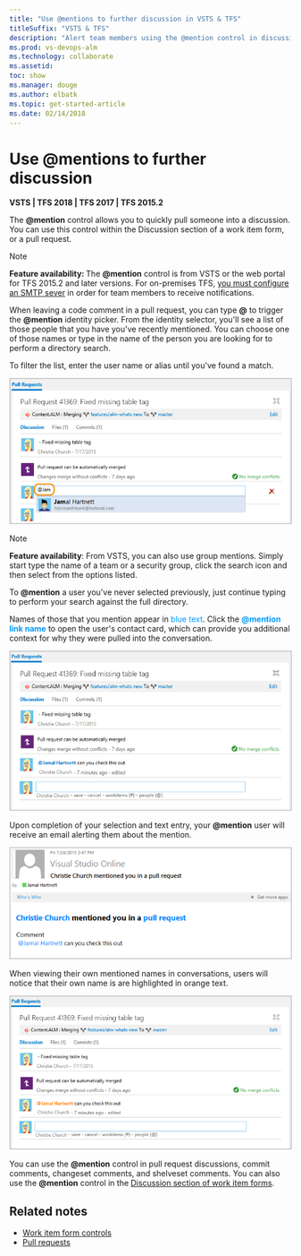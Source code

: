 ```yaml
---
title: "Use @mentions to further discussion in VSTS & TFS"
titleSuffix: "VSTS & TFS" 
description: "Alert team members using the @mention control in discussions and pull requests" 
ms.prod: vs-devops-alm
ms.technology: collaborate
ms.assetid: 
toc: show
ms.manager: douge
ms.author: elbatk
ms.topic: get-started-article
ms.date: 02/14/2018 
---
```



# Use &#64;mentions to further discussion

**VSTS | TFS 2018 | TFS 2017 | TFS 2015.2**

The **@mention** control allows you to quickly pull someone into a discussion.  You can use this control within the Discussion section of a work item form, or a pull request. 

<a id="mention-person-id">  </a>

>[!NOTE]    
><b>Feature availability: </b>The **@mention**  control is from VSTS or the web portal for TFS 2015.2 and later versions. For on-premises TFS, [you must configure an SMTP sever](../tfs-server/admin/setup-customize-alerts.md) in order for team members to receive notifications.    

When leaving a code comment in a pull request, you can type **@** to trigger the **@mention** identity picker. From the identity selector, you'll see a list of those people that you have you've recently mentioned. You can choose one of those names or type in the name of the person you are looking for to perform a directory search.  

To filter the list, enter the user name or alias until you've found a match.

<img src="_img/at-mention-pr-type-name.png" alt="Web portal, Pull Request, Type a user name or email alias to locate a match" style="border: 1px solid #CCCCCC;" /> 

> [!NOTE]   
> **Feature availability**: From VSTS, you can also use group mentions. Simply start type the name of a team or a security group, click the search icon and then select from the options listed.    

To **@mention** a user you've never selected previously, just continue typing to perform your search against the full directory.  

Names of those that you mention appear in <span style="color:#0099FF">blue text</span>. Click the <span style="color:#0099FF">**@mention link name**</span> to open the user's contact card, which can provide you additional context for why they were pulled into the conversation.  

<img src="_img/at-mention-link-to-user-contact-card.png" alt="Web portal, At mention user contact card accessible]" style="border: 1px solid #CCCCCC;" /> 

Upon completion of your selection and text entry, your **@mention** user will receive an email alerting them about the mention.  

<img src="_img/mail-to-at-mention-user.png" alt="Email sent to at-mention user account]" style="border: 1px solid #CCCCCC;" /> 

When viewing their own mentioned names in conversations, users will notice that their own name is are highlighted in orange text.  

<img src="_img/at-mention-link-view-of-own-name.png" alt="Web portal, At mention of ones own name appears in orange text]" style="border: 1px solid #CCCCCC;" /> 

You can use the **@mention** control in pull request discussions, commit comments, changeset comments, and shelveset comments. You can also use the **@mention** control in the [Discussion section of work item forms](../work/work-items/work-item-form-controls.md#discussion). 

## Related notes

- [Work item form controls](../work/work-items/work-item-form-controls.md)  
- [Pull requests](../git/tutorial/pullrequest.md)